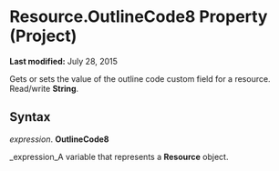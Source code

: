 
# Resource.OutlineCode8 Property (Project)

 **Last modified:** July 28, 2015

 Gets or sets the value of the outline code custom field for a resource. Read/write **String**.

## Syntax

 _expression_. **OutlineCode8**

 _expression_A variable that represents a  **Resource** object.

